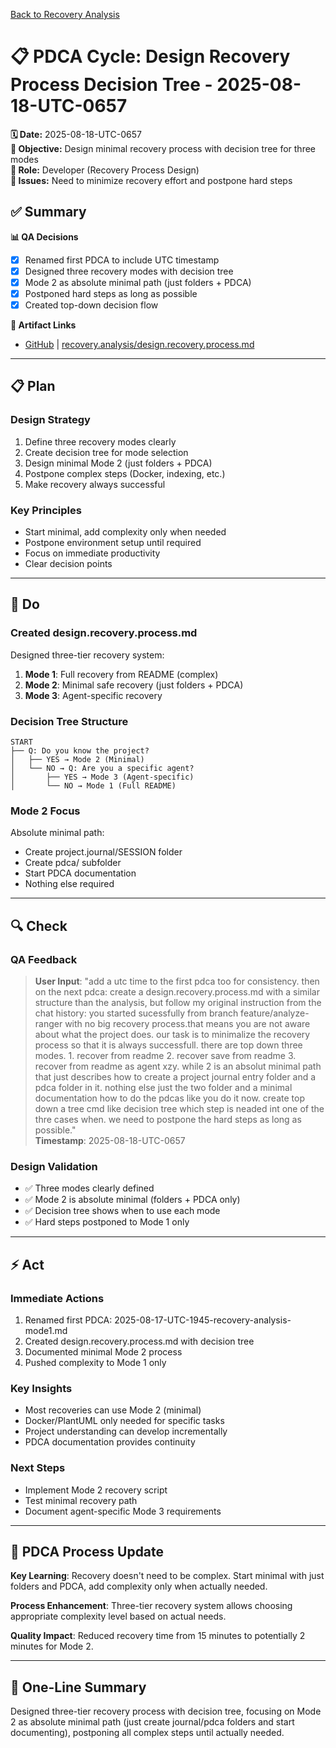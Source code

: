 [Back to Recovery Analysis](../recovery-process-analysis.md)

# 📋 **PDCA Cycle: Design Recovery Process Decision Tree - 2025-08-18-UTC-0657**

**🗓️ Date:** 2025-08-18-UTC-0657  
**🎯 Objective:** Design minimal recovery process with decision tree for three modes  
**👤 Role:** Developer (Recovery Process Design)  
**🚨 Issues:** Need to minimize recovery effort and postpone hard steps

## **✅ Summary**

**📊 QA Decisions**
- [x] Renamed first PDCA to include UTC timestamp
- [x] Designed three recovery modes with decision tree
- [x] Mode 2 as absolute minimal path (just folders + PDCA)
- [x] Postponed hard steps as long as possible
- [x] Created top-down decision flow

**🔗 Artifact Links**
- [GitHub](https://github.com/Cerulean-Circle-GmbH/Web4Articles/blob/test/recovery/recovery.analysis/design.recovery.process.md) | [recovery.analysis/design.recovery.process.md](../design.recovery.process.md)

---

## **📋 Plan**

### **Design Strategy**
1. Define three recovery modes clearly
2. Create decision tree for mode selection
3. Design minimal Mode 2 (just folders + PDCA)
4. Postpone complex steps (Docker, indexing, etc.)
5. Make recovery always successful

### **Key Principles**
- Start minimal, add complexity only when needed
- Postpone environment setup until required
- Focus on immediate productivity
- Clear decision points

---

## **🔨 Do**

### **Created design.recovery.process.md**
Designed three-tier recovery system:
1. **Mode 1**: Full recovery from README (complex)
2. **Mode 2**: Minimal safe recovery (just folders + PDCA)
3. **Mode 3**: Agent-specific recovery

### **Decision Tree Structure**
```
START
├── Q: Do you know the project?
│   ├── YES → Mode 2 (Minimal)
│   └── NO → Q: Are you a specific agent?
│       ├── YES → Mode 3 (Agent-specific)
│       └── NO → Mode 1 (Full README)
```

### **Mode 2 Focus**
Absolute minimal path:
- Create project.journal/SESSION folder
- Create pdca/ subfolder
- Start PDCA documentation
- Nothing else required

---

## **🔍 Check**

### **QA Feedback**
> **User Input**: "add a utc time to the first pdca too for consistency. then on the next pdca: create a design.recovery.process.md with a similar structure than the analysis, but follow my original instruction from the chat history: you started sucessfully from branch feature/analyze-ranger with no big recovery process.that means you are not aware about what the project does. our task is to minimalize the recovery process so that it is always successfull. there are top down three modes. 1. recover from readme 2. recover save from readme 3. recover from readme as agent xzy. while 2 is an absolut minimal path that just describes how to create a project journal entry folder and a pdca folder in it. nothing else just the two folder and a minimal documentation how to do the pdcas like you do it now. create top down a tree cmd like decision tree which step is neaded int one of the thre cases when. we need to postpone the hard steps as long as possible."  
> **Timestamp**: 2025-08-18-UTC-0657

### **Design Validation**
- ✅ Three modes clearly defined
- ✅ Mode 2 is absolute minimal (folders + PDCA only)
- ✅ Decision tree shows when to use each mode
- ✅ Hard steps postponed to Mode 1 only

---

## **⚡ Act**

### **Immediate Actions**
1. Renamed first PDCA: 2025-08-17-UTC-1945-recovery-analysis-mode1.md
2. Created design.recovery.process.md with decision tree
3. Documented minimal Mode 2 process
4. Pushed complexity to Mode 1 only

### **Key Insights**
- Most recoveries can use Mode 2 (minimal)
- Docker/PlantUML only needed for specific tasks
- Project understanding can develop incrementally
- PDCA documentation provides continuity

### **Next Steps**
- Implement Mode 2 recovery script
- Test minimal recovery path
- Document agent-specific Mode 3 requirements

---

## **🎯 PDCA Process Update**

**Key Learning**: Recovery doesn't need to be complex. Start minimal with just folders and PDCA, add complexity only when actually needed.

**Process Enhancement**: Three-tier recovery system allows choosing appropriate complexity level based on actual needs.

**Quality Impact**: Reduced recovery time from 15 minutes to potentially 2 minutes for Mode 2.

---

## **📝 One-Line Summary**
Designed three-tier recovery process with decision tree, focusing on Mode 2 as absolute minimal path (just create journal/pdca folders and start documenting), postponing all complex steps until actually needed.